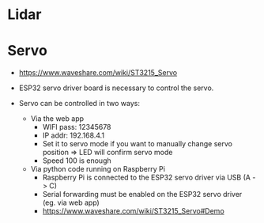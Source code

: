# Lidar

# Servo
* https://www.waveshare.com/wiki/ST3215_Servo

* ESP32 servo driver board is necessary to control the servo.

* Servo can be controlled in two ways:
	* Via the web app
		* WIFI pass: 12345678
		* IP addr: 192.168.4.1
		* Set it to servo mode if you want to manually change servo position => LED will confirm servo mode
		* Speed 100 is enough
	* Via python code running on Raspberry Pi
		* Raspberry Pi is connected to the ESP32 servo driver via USB (A -> C)
		* Serial forwarding must be enabled on the ESP32 servo driver (eg. via web app)
		* https://www.waveshare.com/wiki/ST3215_Servo#Demo

